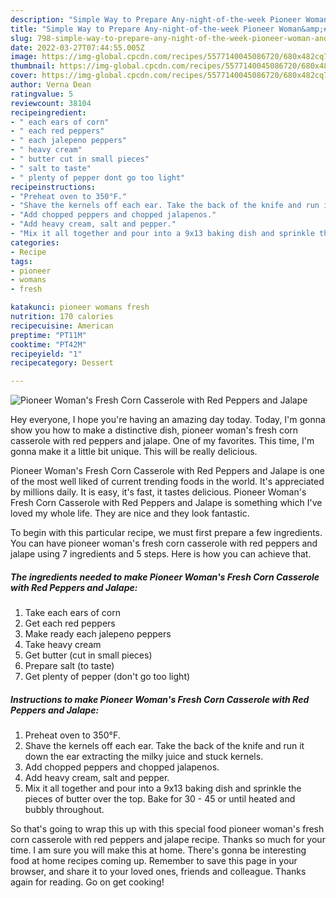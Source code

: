 ```yaml
---
description: "Simple Way to Prepare Any-night-of-the-week Pioneer Woman&amp;#39;s Fresh Corn Casserole with Red Peppers and Jalape"
title: "Simple Way to Prepare Any-night-of-the-week Pioneer Woman&amp;#39;s Fresh Corn Casserole with Red Peppers and Jalape"
slug: 798-simple-way-to-prepare-any-night-of-the-week-pioneer-woman-and-39-s-fresh-corn-casserole-with-red-peppers-and-jalape
date: 2022-03-27T07:44:55.005Z
image: https://img-global.cpcdn.com/recipes/5577140045086720/680x482cq70/pioneer-womans-fresh-corn-casserole-with-red-peppers-and-jalape-recipe-main-photo.jpg
thumbnail: https://img-global.cpcdn.com/recipes/5577140045086720/680x482cq70/pioneer-womans-fresh-corn-casserole-with-red-peppers-and-jalape-recipe-main-photo.jpg
cover: https://img-global.cpcdn.com/recipes/5577140045086720/680x482cq70/pioneer-womans-fresh-corn-casserole-with-red-peppers-and-jalape-recipe-main-photo.jpg
author: Verna Dean
ratingvalue: 5
reviewcount: 38104
recipeingredient:
- " each ears of corn"
- " each red peppers"
- " each jalepeno peppers"
- " heavy cream"
- " butter cut in small pieces"
- " salt to taste"
- " plenty of pepper dont go too light"
recipeinstructions:
- "Preheat oven to 350°F."
- "Shave the kernels off each ear. Take the back of the knife and run it down the ear extracting the milky juice and stuck kernels."
- "Add chopped peppers and chopped jalapenos."
- "Add heavy cream, salt and pepper."
- "Mix it all together and pour into a 9x13 baking dish and sprinkle the pieces of butter over the top. Bake for 30 - 45 or until heated and bubbly throughout."
categories:
- Recipe
tags:
- pioneer
- womans
- fresh

katakunci: pioneer womans fresh 
nutrition: 170 calories
recipecuisine: American
preptime: "PT11M"
cooktime: "PT42M"
recipeyield: "1"
recipecategory: Dessert

---
```



![Pioneer Woman&#39;s Fresh Corn Casserole with Red Peppers and Jalape](https://img-global.cpcdn.com/recipes/5577140045086720/680x482cq70/pioneer-womans-fresh-corn-casserole-with-red-peppers-and-jalape-recipe-main-photo.jpg)

Hey everyone, I hope you're having an amazing day today. Today, I'm gonna show you how to make a distinctive dish, pioneer woman&#39;s fresh corn casserole with red peppers and jalape. One of my favorites. This time, I'm gonna make it a little bit unique. This will be really delicious.



Pioneer Woman&#39;s Fresh Corn Casserole with Red Peppers and Jalape is one of the most well liked of current trending foods in the world. It's appreciated by millions daily. It is easy, it's fast, it tastes delicious. Pioneer Woman&#39;s Fresh Corn Casserole with Red Peppers and Jalape is something which I've loved my whole life. They are nice and they look fantastic.


To begin with this particular recipe, we must first prepare a few ingredients. You can have pioneer woman&#39;s fresh corn casserole with red peppers and jalape using 7 ingredients and 5 steps. Here is how you can achieve that.

<!--inarticleads1-->

##### The ingredients needed to make Pioneer Woman&#39;s Fresh Corn Casserole with Red Peppers and Jalape:

1. Take  each ears of corn
1. Get  each red peppers
1. Make ready  each jalepeno peppers
1. Take  heavy cream
1. Get  butter (cut in small pieces)
1. Prepare  salt (to taste)
1. Get  plenty of pepper (don&#39;t go too light)




<!--inarticleads2-->

##### Instructions to make Pioneer Woman&#39;s Fresh Corn Casserole with Red Peppers and Jalape:

1. Preheat oven to 350°F.
1. Shave the kernels off each ear. Take the back of the knife and run it down the ear extracting the milky juice and stuck kernels.
1. Add chopped peppers and chopped jalapenos.
1. Add heavy cream, salt and pepper.
1. Mix it all together and pour into a 9x13 baking dish and sprinkle the pieces of butter over the top. Bake for 30 - 45 or until heated and bubbly throughout.




So that's going to wrap this up with this special food pioneer woman&#39;s fresh corn casserole with red peppers and jalape recipe. Thanks so much for your time. I am sure you will make this at home. There's gonna be interesting food at home recipes coming up. Remember to save this page in your browser, and share it to your loved ones, friends and colleague. Thanks again for reading. Go on get cooking!
